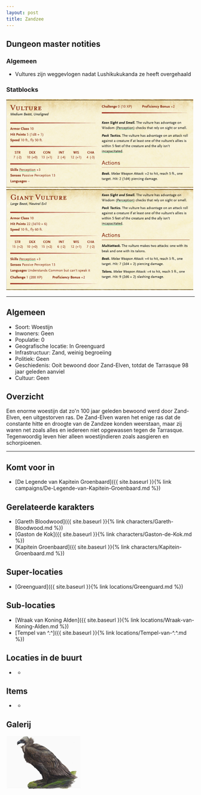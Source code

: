 ```yaml
---
layout: post
title: Zandzee
---
```


## Dungeon master notities

### Algemeen
* Vultures zijn weggevlogen nadat Lushikukukanda ze heeft overgehaald

### Statblocks
<img src="../images/Vulture Statblock.png" alt="Vulture Statblock" width=500>

<img src="../images/Giant Vulture Statblock.png" alt="Giant Vulture Statblock" width=500>

---

## Algemeen
* Soort: Woestijn
* Inwoners: Geen
* Populatie: 0
* Geografische locatie: In Greenguard
* Infrastructuur: Zand, weinig begroeiing
* Politiek: Geen
* Geschiedenis: Ooit bewoond door Zand-Elven, totdat de Tarrasque 98 jaar geleden aanviel
* Cultuur: Geen

## Overzicht
Een enorme woestijn dat zo'n 100 jaar geleden bewoond werd door Zand-Elven, een uitgestorven ras. De Zand-Elven waren het enige ras dat de constante hitte en droogte van de Zandzee konden weerstaan, maar zij waren net zoals alles en iedereen niet opgewassen tegen de Tarrasque. Tegenwoordig leven hier alleen woestijndieren zoals aasgieren en schorpioenen.

---

## Komt voor in
* [De Legende van Kapitein Groenbaard]({{ site.baseurl }}{% link campaigns/De-Legende-van-Kapitein-Groenbaard.md %})

## Gerelateerde karakters
* [Gareth Bloodwood]({{ site.baseurl }}{% link characters/Gareth-Bloodwood.md %})
* [Gaston de Kok]({{ site.baseurl }}{% link characters/Gaston-de-Kok.md %})
* [Kapitein Groenbaard]({{ site.baseurl }}{% link characters/Kapitein-Groenbaard.md %})

## Super-locaties
* [Greenguard]({{ site.baseurl }}{% link locations/Greenguard.md %})

## Sub-locaties
* [Wraak van Koning Alden]({{ site.baseurl }}{% link locations/Wraak-van-Koning-Alden.md %})
* [Tempel van ^.^]({{ site.baseurl }}{% link locations/Tempel-van-^.^.md %})

## Locaties in de buurt
* -

## Items
* -

## Galerij
<img src="../images/Reuze Aasgier.jpeg" alt="Reuze Aasgier" width=200>